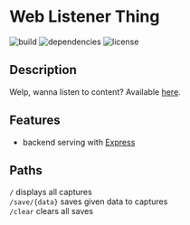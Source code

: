 # Web Listener Thing

![build](https://img.shields.io/badge/build-passing-brightgreen) ![dependencies](https://img.shields.io/badge/dependencies-latest-brightgreen) ![license](https://img.shields.io/badge/license-dunhab-blue)

## Description

Welp, wanna listen to content?
Available [here](https://drawing-demo-thing.herokuapp.com/).

## Features

- backend serving with [Express](https://expressjs.com/)

## Paths

`/` displays all captures  
`/save/{data}` saves given data to captures  
`/clear` clears all saves
